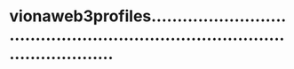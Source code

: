 # vionaweb3profiles...................................................................................................
